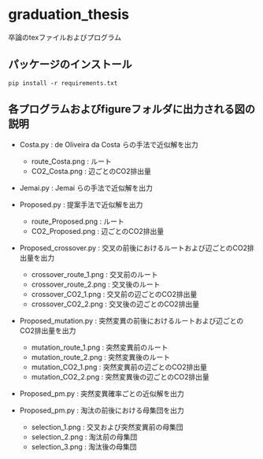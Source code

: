 # graduation_thesis

卒論のtexファイルおよびプログラム

## パッケージのインストール

`pip install -r requirements.txt`

## 各プログラムおよびfigureフォルダに出力される図の説明

- Costa.py : de Oliveira da Costa らの手法で近似解を出力
  - route_Costa.png : ルート
  - CO2_Costa.png : 辺ごとのCO2排出量

- Jemai.py : Jemai らの手法で近似解を出力

- Proposed.py : 提案手法で近似解を出力
  - route_Proposed.png : ルート
  - CO2_Proposed.png : 辺ごとのCO2排出量

- Proposed_crossover.py : 交叉の前後におけるルートおよび辺ごとのCO2排出量を出力
  - crossover_route_1.png : 交叉前のルート
  - crossover_route_2.png : 交叉後のルート
  - crossover_CO2_1.png : 交叉前の辺ごとのCO2排出量
  - crossover_CO2_2.png : 交叉後の辺ごとのCO2排出量

- Proposed_mutation.py : 突然変異の前後におけるルートおよび辺ごとのCO2排出量を出力
  - mutation_route_1.png : 突然変異前のルート
  - mutation_route_2.png : 突然変異後のルート
  - mutation_CO2_1.png : 突然変異前の辺ごとのCO2排出量
  - mutation_CO2_2.png : 突然変異後の辺ごとのCO2排出量

- Proposed_pm.py : 突然変異確率ごとの近似解を出力

- Proposed_pm.py : 淘汰の前後における母集団を出力
  - selection_1.png : 交叉および突然変異前の母集団
  - selection_2.png : 淘汰前の母集団
  - selection_3.png : 淘汰後の母集団
